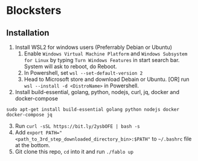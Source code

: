 # Blocksters

## Installation
1. Install WSL2 for windows users (Preferrably Debian or Ubuntu)
    1. Enable ```Windows Virtual Machine Platform``` and ```Windows Subsystem for Linux``` by typing ```Turn Windows Features``` in start search bar. System will ask to reboot, do Reboot.
    2. In Powershell, set ```wsl --set-default-version 2```
    3. Head to Microsoft store and download Debain or Ubuntu. \[OR\] run ```wsl --install -d <DistroName>``` in Powershell.
2. Install build-essential, golang, python, nodejs, curl, jq, docker and docker-compose 
```
sudo apt-get install build-essential golang python nodejs docker docker-compose jq
```
3. Run ```curl -sSL https://bit.ly/2ysbOFE | bash -s```
4. Add ```export PATH="<path_to_3rd_step_downloaded_directory_bin>:$PATH"``` to ```~/.bashrc``` file at the bottom.
5. Git clone this repo, ```cd``` into it and run ```./fablo up``` 